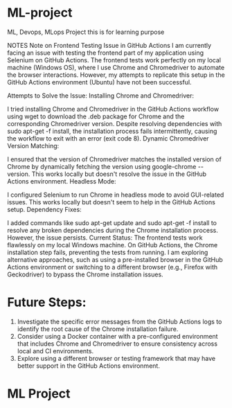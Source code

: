 # ML-project
ML, Devops, MLops Project
this is for learning purpose

NOTES
Note on Frontend Testing Issue in GitHub Actions
I am currently facing an issue with testing the frontend part of my application using Selenium on GitHub Actions. The frontend tests work perfectly on my local machine (Windows OS), where I use Chrome and Chromedriver to automate the browser interactions. However, my attempts to replicate this setup in the GitHub Actions environment (Ubuntu) have not been successful.

Attempts to Solve the Issue:
Installing Chrome and Chromedriver:

I tried installing Chrome and Chromedriver in the GitHub Actions workflow using wget to download the .deb package for Chrome and the corresponding Chromedriver version.
Despite resolving dependencies with sudo apt-get -f install, the installation process fails intermittently, causing the workflow to exit with an error (exit code 8).
Dynamic Chromedriver Version Matching:

I ensured that the version of Chromedriver matches the installed version of Chrome by dynamically fetching the version using google-chrome --version. This works locally but doesn't resolve the issue in the GitHub Actions environment.
Headless Mode:

I configured Selenium to run Chrome in headless mode to avoid GUI-related issues. This works locally but doesn't seem to help in the GitHub Actions setup.
Dependency Fixes:

I added commands like sudo apt-get update and sudo apt-get -f install to resolve any broken dependencies during the Chrome installation process. However, the issue persists.
Current Status:
The frontend tests work flawlessly on my local Windows machine.
On GitHub Actions, the Chrome installation step fails, preventing the tests from running.
I am exploring alternative approaches, such as using a pre-installed browser in the GitHub Actions environment or switching to a different browser (e.g., Firefox with Geckodriver) to bypass the Chrome installation issues.

# Future Steps:
1. Investigate the specific error messages from the GitHub Actions logs to identify the root cause of the Chrome installation failure.
2. Consider using a Docker container with a pre-configured environment that includes Chrome and Chromedriver to ensure consistency across local and CI environments.
3. Explore using a different browser or testing framework that may have better support in the GitHub Actions environment.
# ML Project
